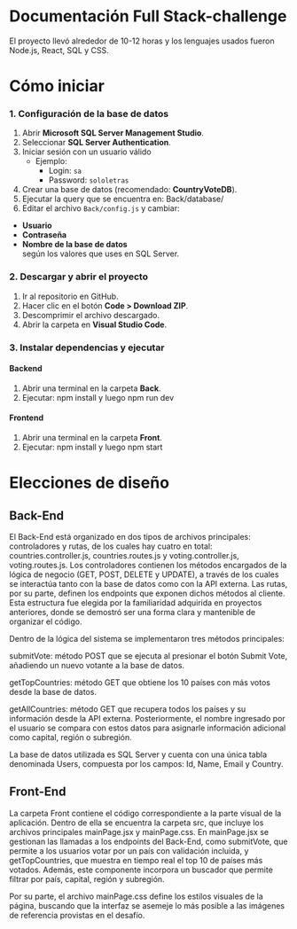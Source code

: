 # Documentación Full Stack-challenge
El proyecto llevó alrededor de 10-12 horas y los lenguajes usados fueron Node.js, React, SQL y CSS.
# Cómo iniciar

### 1. Configuración de la base de datos
1. Abrir **Microsoft SQL Server Management Studio**.  
2. Seleccionar **SQL Server Authentication**.  
3. Iniciar sesión con un usuario válido  
   - Ejemplo:  
     - Login: `sa`  
     - Password: `sololetras`  
4. Crear una base de datos (recomendado: **CountryVoteDB**).  
5. Ejecutar la query que se encuentra en: Back/database/
6. Editar el archivo `Back/config.js` y cambiar:
- **Usuario**  
- **Contraseña**  
- **Nombre de la base de datos**  
según los valores que uses en SQL Server.  

### 2. Descargar y abrir el proyecto
1. Ir al repositorio en GitHub.  
2. Hacer clic en el botón **Code > Download ZIP**.  
3. Descomprimir el archivo descargado.  
4. Abrir la carpeta en **Visual Studio Code**.  

### 3. Instalar dependencias y ejecutar

#### Backend
1. Abrir una terminal en la carpeta **Back**.  
2. Ejecutar: npm install y luego npm run dev

#### Frontend
1. Abrir una terminal en la carpeta **Front**.  
2. Ejecutar: npm install y luego npm start

# Elecciones de diseño
## Back-End
El Back-End está organizado en dos tipos de archivos principales: controladores y rutas, de los cuales hay cuatro en total: countries.controller.js, countries.routes.js y voting.controller.js, voting.routes.js. Los controladores contienen los métodos encargados de la lógica de negocio (GET, POST, DELETE y UPDATE), a través de los cuales se interactúa tanto con la base de datos como con la API externa. Las rutas, por su parte, definen los endpoints que exponen dichos métodos al cliente. 
Esta estructura fue elegida por la familiaridad adquirida en proyectos anteriores, donde se demostró ser una forma clara y mantenible de organizar el código.

Dentro de la lógica del sistema se implementaron tres métodos principales:

submitVote: método POST que se ejecuta al presionar el botón Submit Vote, añadiendo un nuevo votante a la base de datos.

getTopCountries: método GET que obtiene los 10 países con más votos desde la base de datos.

getAllCountries: método GET que recupera todos los países y su información desde la API externa. Posteriormente, el nombre ingresado por el usuario se compara con estos datos para asignarle información adicional como capital, región o subregión.

La base de datos utilizada es SQL Server y cuenta con una única tabla denominada Users, compuesta por los campos: Id, Name, Email y Country.

## Front-End
La carpeta Front contiene el código correspondiente a la parte visual de la aplicación. Dentro de ella se encuentra la carpeta src, que incluye los archivos principales mainPage.jsx y mainPage.css. En mainPage.jsx se gestionan las llamadas a los endpoints del Back-End, como submitVote, que permite a los usuarios votar por un país con validación incluida, y getTopCountries, que muestra en tiempo real el top 10 de países más votados. Además, este componente incorpora un buscador que permite filtrar por país, capital, región y subregión.

Por su parte, el archivo mainPage.css define los estilos visuales de la página, buscando que la interfaz se asemeje lo más posible a las imágenes de referencia provistas en el desafío.








